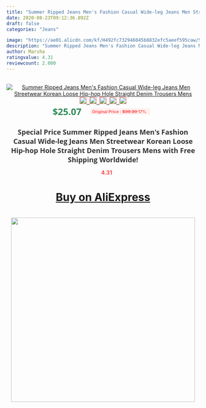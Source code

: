 ```yaml
---
title: "Summer Ripped Jeans Men's Fashion Casual Wide-leg Jeans Men Streetwear Korean Loose Hip-hop Hole Straight Denim Trousers Mens"
date: 2020-08-23T09:12:36.892Z
draft: false
categories: "Jeans"

image: "https://ae01.alicdn.com/kf/H492fc732946045b8832efc5aeef595caw/Summer-Ripped-Jeans-Men-s-Fashion-Casual-Wide-leg-Jeans-Men-Streetwear-Korean-Loose-Hip-hop.jpg"
description: "Summer Ripped Jeans Men's Fashion Casual Wide-leg Jeans Men Streetwear Korean Loose Hip-hop Hole Straight Denim Trousers Mens"
author: Marsha
ratingvalue: 4.31
reviewcount: 2.000
---
```

<br>
<div style="text-align: center;">
<a href="https://s.click.aliexpress.com/e/_ANC2Zn" target="_blank" rel="nofollow noopener noreferrer"><img alt="Summer Ripped Jeans Men's Fashion Casual Wide-leg Jeans Men Streetwear Korean Loose Hip-hop Hole Straight Denim Trousers Mens" class="magnifier-image" src="https://ae01.alicdn.com/kf/H492fc732946045b8832efc5aeef595caw/Summer-Ripped-Jeans-Men-s-Fashion-Casual-Wide-leg-Jeans-Men-Streetwear-Korean-Loose-Hip-hop.jpg_640x640.jpg">
<br>
<img style="border:1px solid salmon" src="https://ae01.alicdn.com/kf/H492fc732946045b8832efc5aeef595caw/Summer-Ripped-Jeans-Men-s-Fashion-Casual-Wide-leg-Jeans-Men-Streetwear-Korean-Loose-Hip-hop.jpg_120x120.jpg">&nbsp;&nbsp;<img style="border:1px solid salmon" src="https://ae01.alicdn.com/kf/Hdd4b631e155b497199ddbd61322f05acE/Summer-Ripped-Jeans-Men-s-Fashion-Casual-Wide-leg-Jeans-Men-Streetwear-Korean-Loose-Hip-hop.jpg_120x120.jpg">&nbsp;&nbsp;<img style="border:1px solid salmon" src="https://ae01.alicdn.com/kf/Hce34cab3af2840959681ba310cfe232cW/Summer-Ripped-Jeans-Men-s-Fashion-Casual-Wide-leg-Jeans-Men-Streetwear-Korean-Loose-Hip-hop.jpg_120x120.jpg">&nbsp;&nbsp;<img style="border:1px solid salmon" src="https://ae01.alicdn.com/kf/H2854f998115044b18dd96c5ab8eb5b97Q/Summer-Ripped-Jeans-Men-s-Fashion-Casual-Wide-leg-Jeans-Men-Streetwear-Korean-Loose-Hip-hop.jpg_120x120.jpg">&nbsp;&nbsp;<img style="border:1px solid salmon" src="https://ae01.alicdn.com/kf/Hbd726b16d11a48389ecdf0d84df9f4d42/Summer-Ripped-Jeans-Men-s-Fashion-Casual-Wide-leg-Jeans-Men-Streetwear-Korean-Loose-Hip-hop.jpg_120x120.jpg"></a></div><br0>
<div style="text-align: center;"><span style="background-color: white; border: 0px; box-sizing: border-box; color: seagreen; display: inline-block; font-family: &quot;open sans&quot; , &quot;arial&quot; , &quot;helvetica&quot; , sans-serif , &quot;heiti&quot;; font-size: 24px; font-stretch: inherit; font-weight: 700; line-height: inherit; margin: 0px 10px 0px 0px; padding: 0px; vertical-align: middle;">$25.07 </span>
<span style="background: rgb(255 , 241 , 241); border-radius: 3px; border: 0px; box-sizing: border-box; color: #ff4747; display: inline-block; font-family: inherit; font-size: 12px; font-stretch: inherit; font-style: inherit; font-variant: inherit; font-weight: 600; line-height: inherit; margin: 0px; padding: 2px 5px; transform: scale(0.9); vertical-align: middle;">Original Price : <b style="text-decoration: line-through;">$30.20 </b> 17%&nbsp;&nbsp;</span></div>
<h1 style="color: #333333; display: inline-block; font-family: &quot;open sans&quot; , &quot;arial&quot; , &quot;helvetica&quot; , sans-serif , &quot;heiti&quot;; font-size: 18px; font-stretch: inherit; font-weight: 700; text-align: center;">Special Price Summer Ripped Jeans Men's Fashion Casual Wide-leg Jeans Men Streetwear Korean Loose Hip-hop Hole Straight Denim Trousers Mens with Free Shipping Worldwide!</h1>
<div style="color: #ff4747; text-align: center;">
<img src="https://4.bp.blogspot.com/-M0ZcTcb-5uY/XleCXlxnR4I/AAAAAAAAAEc/OrjgMkXV1oMQFaCRZj5HQwOCBcu3w1FegCPcBGAYYCw/s1600/star.png" style="height: 15px;">&nbsp;<b>4.31</b></div>
<div class="button_cont" align="center"><a class="buynow_a" href="https://s.click.aliexpress.com/e/_ANC2Zn" target="_blank" rel="nofollow noopener noreferrer"><H1>Buy on AliExpress</H1></a></div><br>
<div class="separator" style="clear: both; text-align: center;">
<img src="https://lh3.googleusercontent.com/-pTy5HemUv9M/XlePHvY0dAI/AAAAAAAAAE4/0nX5iRUoIWY8eMW9Dpxeirr157OZliDIgCLcBGAsYHQ/s1600/badge.gif" width="480">
</div>
